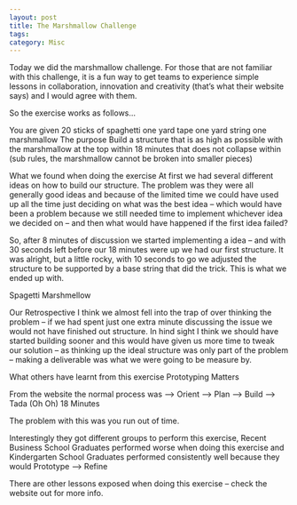 ```yaml
---
layout: post
title: The Marshmallow Challenge
tags: 
category: Misc
--- 
```


Today we did the marshmallow challenge. For those that are not familiar with this challenge, it is a fun way to get teams to experience simple lessons in collaboration, innovation and creativity (that’s what their website says) and I would agree with them.

So the exercise works as follows…

You are given
20 sticks of spaghetti
one yard tape
one yard string
one marshmallow
The purpose
Build a structure that is as high as possible with the marshmallow at the top within 18 minutes that does not collapse within (sub rules, the marshmallow cannot be broken into smaller pieces)

What we found when doing the exercise
At first we had several different ideas on how to build our structure. The problem was they were all generally good ideas and because of the limited time we could have used up all the time just deciding on what was the best idea – which would have been a problem because we still needed time to implement whichever idea we decided on – and then what would have happened if the first idea failed?

So, after 8 minutes of discussion we started implementing a idea – and with 30 seconds left before our 18 minutes were up we had our first structure. It was alright, but a little rocky, with 10 seconds to go we adjusted the structure to be supported by a base string that did the trick. This is what we ended up with.

Spagetti Marshmellow

Our Retrospective
I think we almost fell into the trap of over thinking the problem – if we had spent just one extra minute discussing the issue we would not have finished out structure. In hind sight I think we should have started building sooner and this would have given us more time to tweak our solution – as thinking up the ideal structure was only part of the problem – making a deliverable was what we were going to be measure by.

What others have learnt from this exercise
Prototyping Matters

From the website the normal process was –> Orient –> Plan –> Build –> Tada (Oh Oh) 18 Minutes

The problem with this was you run out of time.

Interestingly they got different groups to perform this exercise, Recent Business School Graduates performed worse when doing this exercise and Kindergarten School Graduates performed consistently well because they would Prototype –> Refine

There are other lessons exposed when doing this exercise – check the website out for more info.
